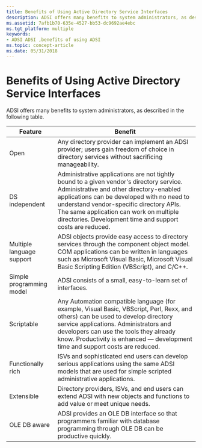 ```yaml
---
title: Benefits of Using Active Directory Service Interfaces
description: ADSI offers many benefits to system administrators, as described in the following table.
ms.assetid: 7afb1b70-635e-4527-bb53-dc9692ae4ebc
ms.tgt_platform: multiple
keywords:
- ADSI ADSI ,benefits of using ADSI
ms.topic: concept-article
ms.date: 05/31/2018
---
```


# Benefits of Using Active Directory Service Interfaces

ADSI offers many benefits to system administrators, as described in the following table.



| Feature                   | Benefit                                                                                                                                                                                                                                                                                                                             |
|---------------------------|-------------------------------------------------------------------------------------------------------------------------------------------------------------------------------------------------------------------------------------------------------------------------------------------------------------------------------------|
| Open                      | Any directory provider can implement an ADSI provider; users gain freedom of choice in directory services without sacrificing manageability.                                                                                                                                                                                        |
| DS independent            | Administrative applications are not tightly bound to a given vendor's directory service. Administrative and other directory-enabled applications can be developed with no need to understand vendor-specific directory APIs. The same application can work on multiple directories. Development time and support costs are reduced. |
| Multiple language support | ADSI objects provide easy access to directory services through the component object model. COM applications can be written in languages such as Microsoft Visual Basic, Microsoft Visual Basic Scripting Edition (VBScript), and C/C++.                                                                                             |
| Simple programming model  | ADSI consists of a small, easy-to-learn set of interfaces.                                                                                                                                                                                                                                                                          |
| Scriptable                | Any Automation compatible language (for example, Visual Basic, VBScript, Perl, Rexx, and others) can be used to develop directory service applications. Administrators and developers can use the tools they already know. Productivity is enhanced — development time and support costs are reduced.                               |
| Functionally rich         | ISVs and sophisticated end users can develop serious applications using the same ADSI models that are used for simple scripted administrative applications.                                                                                                                                                                         |
| Extensible                | Directory providers, ISVs, and end users can extend ADSI with new objects and functions to add value or meet unique needs.                                                                                                                                                                                                          |
| OLE DB aware              | ADSI provides an OLE DB interface so that programmers familiar with database programming through OLE DB can be productive quickly.                                                                                                                                                                                                  |



 

 

 




